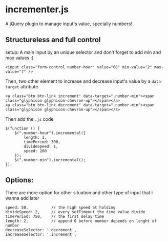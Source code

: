 # incrementer.js
A jQuery plugin to manage input's value, specially numbers!

## Structureless and full control
setup: A main input by an unique selector and don't forget to add min and max values ;)
```
<input class="form-control number-hour" value="08" min-value="2" max-value="7" />
```
Then, two other element to increase and decrease input's value by a `data-target` attribute
```
<a class="btn btn-link increment" data-target=".number-min"><span class="glyphicon glyphicon-chevron-up"></span></a>
<a class="btn btn-link decrement" data-target=".number-min"><span class="glyphicon glyphicon-chevron-up"></span></a>
```
Then add the `.js` code
```
$(function () {
    $(".number-hour").incremental({
        length: 1,
        timePeriod: 300,
        divideSpeed: 1,
        speed: 200
    });
    $(".number-min").incremental();
});
```

## Options:
There are more option for other situation and other type of input that i wanna add later
```
speed: 50,          // the high speed at holding
divideSpeed: 2,     // every setTimeout the time value divide 
timePeriod: 750,    // the first delay time
length: 2,          // append 0 before number depends on lenght of number
decreaseSelector: '.decrement',
increaseSelector: '.increment',
```
